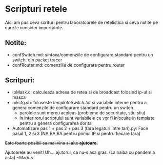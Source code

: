 # Scripturi retele

Aici am pus ceva scrituri pentru laboratoarele de retelistica si ceva notite
pe care le consider importatnte.

## Notite:

* confSwitch.md: sintaxa/comenziile de configurare standard pentru un switch,
din packet tracer
* confRouter.md: comenziile de configurare pentru router

## Scritpuri:

* ipMask.c: calculeaza adresa de retea si de broadcast folosind ip-ul si masca
* mkcfg.sh: foloseste *templateSwitch.txt* si variabile interne pentru a
genera comenzile de configurare standard pentru un switch
	* parolele sunt mereu aceleas (probleme de securitate, stiu stiu)
	* in interirorul scriptului sunt variabilele ce vor fi inlocuite in template
pentru a genera configurarea dorita
* Automatizare pas 1 + pas 2 + pas 3 (fara legaturi intre tari).py: Face pasul 1, 2 si 3 
(NA,BA,RA pentru primul IP si pentru fiecare tara)

~~Este foarte posibil sa mai vina si alte **ajutoare**.~~

Ajutoarele au venit! Uh... ajutorul, ca nu-s asa gras. (La naiba cu pandemia asta)
~Marius
